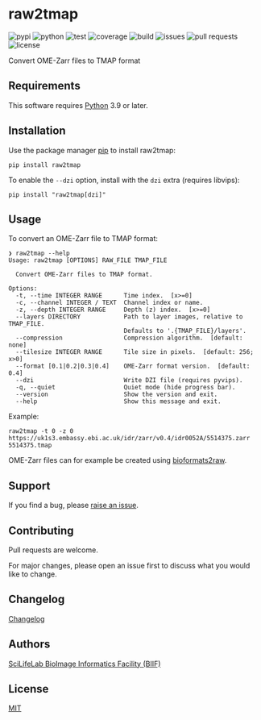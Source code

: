 # raw2tmap

![pypi](https://img.shields.io/pypi/v/raw2tmap?label=pypi&link=https%3A%2F%2Fpypi.org%2Fproject%2Fraw2tmap%2F)
![python](https://img.shields.io/pypi/pyversions/raw2tmap?label=python&link=https%3A%2F%2Fwww.python.org)
![test](https://img.shields.io/github/actions/workflow/status/TissUUmaps/raw2tmap/test.yml?label=test&link=https%3A%2F%2Fgithub.com%2FTissUUmaps%2Fraw2tmap%2Factions%2Fworkflows%2Ftest.yml)
![coverage](https://img.shields.io/codecov/c/gh/TissUUmaps/raw2tmap?label=coverage&link=https%3A%2F%2Fapp.codecov.io%2Fgh%2FTissUUmaps%2Fraw2tmap)
![build](https://img.shields.io/github/actions/workflow/status/TissUUmaps/raw2tmap/build-and-publish.yml?label=build&link=https%3A%2F%2Fgithub.com%2FTissUUmaps%2Fraw2tmap%2Factions%2Fworkflows%2Fbuild-and-publish.yml)
![issues](https://img.shields.io/github/issues/TissUUmaps/raw2tmap?label=issues&link=https%3A%2F%2Fgithub.com%2FTissUUmaps%2Fraw2tmap%2Fissues)
![pull requests](https://img.shields.io/github/issues-pr/TissUUmaps/raw2tmap?label=pull%20requests&link=https%3A%2F%2Fgithub.com%2FTissUUmaps%2Fraw2tmap%2Fpulls)
![license](https://img.shields.io/github/license/TissUUmaps/raw2tmap?label=license&link=https%3A%2F%2Fgithub.com%2FTissUUmaps%2Fraw2tmap%2Fblob%2Fmain%2FLICENSE)

Convert OME-Zarr files to TMAP format

## Requirements

This software requires [Python](https://www.python.org) 3.9 or later.

## Installation

Use the package manager [pip](https://pip.pypa.io) to install raw2tmap:

    pip install raw2tmap

To enable the `--dzi` option, install with the `dzi` extra (requires libvips):

    pip install "raw2tmap[dzi]"

## Usage

To convert an OME-Zarr file to TMAP format:

    ❯ raw2tmap --help
    Usage: raw2tmap [OPTIONS] RAW_FILE TMAP_FILE

      Convert OME-Zarr files to TMAP format.

    Options:
      -t, --time INTEGER RANGE      Time index.  [x>=0]
      -c, --channel INTEGER / TEXT  Channel index or name.
      -z, --depth INTEGER RANGE     Depth (z) index.  [x>=0]
      --layers DIRECTORY            Path to layer images, relative to TMAP_FILE.
                                    Defaults to '.{TMAP_FILE}/layers'.
      --compression                 Compression algorithm.  [default: none]
      --tilesize INTEGER RANGE      Tile size in pixels.  [default: 256; x>0]
      --format [0.1|0.2|0.3|0.4]    OME-Zarr format version.  [default: 0.4]
      --dzi                         Write DZI file (requires pyvips).
      -q, --quiet                   Quiet mode (hide progress bar).
      --version                     Show the version and exit.
      --help                        Show this message and exit.

Example:

    raw2tmap -t 0 -z 0 https://uk1s3.embassy.ebi.ac.uk/idr/zarr/v0.4/idr0052A/5514375.zarr 5514375.tmap

OME-Zarr files can for example be created using [bioformats2raw](https://github.com/glencoesoftware/bioformats2raw).

## Support

If you find a bug, please [raise an issue](https://github.com/TissUUmaps/raw2tmap/issues/new).

## Contributing

Pull requests are welcome.

For major changes, please open an issue first to discuss what you would like to change.

## Changelog

[Changelog](https://github.com/TissUUmaps/raw2tmap/blob/main/CHANGELOG.md)

## Authors

[SciLifeLab BioImage Informatics Facility (BIIF)](https://biifsweden.github.io)

## License

[MIT](https://github.com/TissUUmaps/raw2tmap/blob/main/LICENSE)
